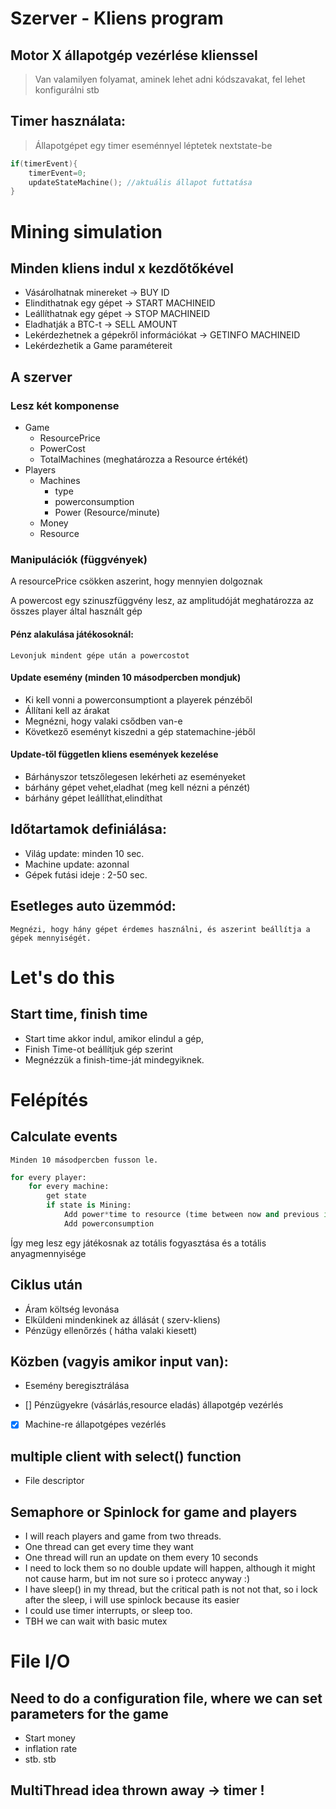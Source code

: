 # Szerver - Kliens program

## Motor X állapotgép vezérlése klienssel
> Van valamilyen folyamat, aminek lehet adni kódszavakat, fel lehet konfigurálni stb
## Timer használata: 
> Állapotgépet egy timer eseménnyel léptetek nextstate-be
```c
if(timerEvent){
    timerEvent=0;
    updateStateMachine(); //aktuális állapot futtatása
}
```

# Mining simulation

## Minden kliens indul x kezdőtőkével
- Vásárolhatnak minereket -> BUY ID
- Elindithatnak egy gépet -> START MACHINEID
- Leállíthatnak egy gépet -> STOP MACHINEID
- Eladhatják a BTC-t      -> SELL AMOUNT
- Lekérdezhetnek a gépekről információkat -> GETINFO MACHINEID
- Lekérdezhetik a Game paramétereit
## A szerver 
### Lesz két komponense
- Game
    - ResourcePrice
    - PowerCost
    - TotalMachines (meghatározza a Resource értékét)
- Players
    - Machines
        - type
        - powerconsumption
        - Power (Resource/minute)
    - Money
    - Resource
### Manipulációk (függvények)

A resourcePrice csökken aszerint, hogy mennyien dolgoznak

A powercost egy szinuszfüggvény lesz, az amplitudóját meghatározza az összes player által használt gép

#### Pénz alakulása játékosoknál:
    Levonjuk mindent gépe után a powercostot

#### Update esemény (minden 10 másodpercben mondjuk)
- Ki kell vonni a powerconsumptiont a playerek pénzéből
- Állítani kell az árakat
- Megnézni, hogy valaki csődben van-e 
- Következő eseményt kiszedni a gép statemachine-jéből

#### Update-től független kliens események kezelése
* Bárhányszor tetszőlegesen lekérheti az eseményeket
* bárhány gépet vehet,eladhat (meg kell nézni a pénzét)
* bárhány gépet leállíthat,elindíthat

## Időtartamok definiálása:

* Világ update: minden 10 sec.
* Machine update: azonnal
* Gépek futási ideje : 2-50 sec.

## Esetleges auto üzemmód:
    Megnézi, hogy hány gépet érdemes használni, és aszerint beállítja a gépek mennyiségét.

# Let's do this
## Start time, finish time
- Start time akkor indul, amikor elindul a gép,
- Finish Time-ot beállítjuk gép szerint
- Megnézzük a finish-time-ját mindegyiknek.

# Felépítés 

## Calculate events
    Minden 10 másodpercben fusson le.
``` python
for every player:
    for every machine:
        get state
        if state is Mining:
            Add power*time to resource (time between now and previous iter)
            Add powerconsumption 
```

Így meg lesz egy játékosnak az totális fogyasztása
és a totális anyagmennyisége

## Ciklus után 
- Áram költség levonása
- Elküldeni mindenkinek az állását ( szerv-kliens)
- Pénzügy ellenőrzés ( hátha valaki kiesett)

## Közben (vagyis amikor input van):
- Esemény beregisztrálása

- [] Pénzügyekre (vásárlás,resource eladás) állapotgép vezérlés

- [x] Machine-re állapotgépes vezérlés

## multiple client with select() function 
- File descriptor

## Semaphore or Spinlock for game and players
 - I will reach players and game from two threads.
 - One thread can get every time they want
 - One thread will run an update on them every 10 seconds
 - I need to lock them so no double update will happen, although it might not cause harm, but im not sure so i protecc anyway :)
 - I have sleep() in my thread, but the critical path is not not that, so i lock after the sleep, i will use spinlock because its easier
- I could use timer interrupts, or sleep too.
- TBH we can wait with basic mutex

# File I/O
## Need to do a configuration file, where we can set parameters for the game
 - Start money 
 - inflation rate
 - stb. stb

 ## MultiThread idea thrown away -> timer !
 